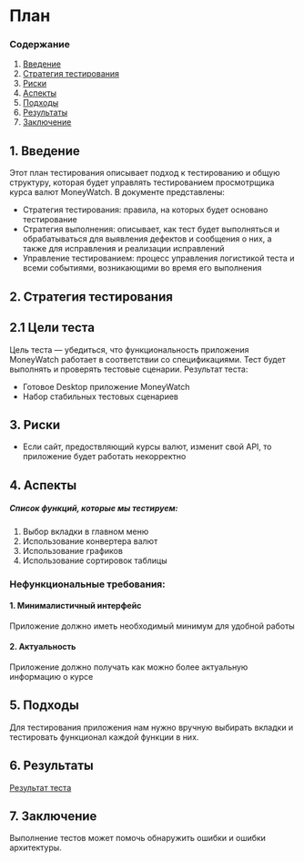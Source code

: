 # План
 ### Содержание
  1. [Введение](#1)
  2. [Стратегия тестирования](#2)
  3. [Риски](#3)
  4. [Аспекты](#4)
  5. [Подходы](#5)
  6. [Результаты](#6)
  7. [Заключение](#7)

<a name="1"></a>
 ## 1. Введение
Этот план тестирования описывает подход к тестированию и общую структуру, которая будет управлять тестированием просмотрщика курса валют MoneyWatch. В документе представлены:
* Стратегия тестирования: правила, на которых будет основано тестирование  
* Стратегия выполнения: описывает, как тест будет выполняться и обрабатываться для выявления дефектов и сообщения о них, а также для исправления и реализации исправлений  
* Управление тестированием: процесс управления логистикой теста и всеми событиями, возникающими во время его выполнения   



<a name="2"></a>
 ## 2. Стратегия тестирования
##  2.1 Цели теста
  Цель теста — убедиться, что функциональность приложения MoneyWatch работает в соответствии со спецификациями. Тест будет выполнять и проверять тестовые сценарии. Результат теста:
  * Готовое Desktop приложение MoneyWatch
  * Набор стабильных тестовых сценариев  


<a name="3"></a>
 ## 3. Риски
- Если сайт, предоствляющий курсы валют, изменит свой API, то приложение будет работать некорректно


<a name="4"></a>
 ## 4. Аспекты
##### Список функций, которые мы тестируем:
1. Выбор вкладки в главном меню
2. Использование конвертера валют
3. Использование графиков
4. Использование сортировок таблицы

### Нефункциональные требования:
#### 1. Минималистичный интерфейс
Приложение должно иметь необходимый минимум для удобной работы

#### 2. Актуальность
Приложение должно получать как можно более актуальную информацию о курсе

<a name="5"></a>
 ## 5. Подходы
Для тестирования приложения нам нужно вручную выбирать вкладки и тестировать функционал каждой функции в них.


<a name="6"></a>
 ## 6. Результаты
[Результат теста](TestResult.md)

<a name="7"></a>
 ## 7. Заключение
Выполнение тестов может помочь обнаружить ошибки и ошибки архитектуры.
